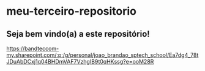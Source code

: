 # meu-terceiro-repositorio
## Seja bem vindo(a) a este repositório! 
https://bandteccom-my.sharepoint.com/:p:/g/personal/joao_brandao_sptech_school/Ea7dg4_78tJDuAbDCxj1q04BHDmVAF7VzhgIB9t0qHKssg?e=ooM28R
